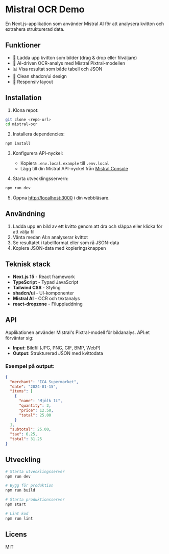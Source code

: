 # Mistral OCR Demo

En Next.js-applikation som använder Mistral AI för att analysera kvitton och extrahera strukturerad data.

## Funktioner

- 📸 Ladda upp kvitton som bilder (drag & drop eller filväljare)
- 🤖 AI-driven OCR-analys med Mistral Pixtral-modellen
- 📊 Visa resultat som både tabell och JSON
- 🎨 Clean shadcn/ui design
- 📱 Responsiv layout

## Installation

1. Klona repot:
```bash
git clone <repo-url>
cd mistral-ocr
```

2. Installera dependencies:
```bash
npm install
```

3. Konfigurera API-nyckel:
   - Kopiera `.env.local.example` till `.env.local`
   - Lägg till din Mistral API-nyckel från [Mistral Console](https://console.mistral.ai/)

4. Starta utvecklingsservern:
```bash
npm run dev
```

5. Öppna [http://localhost:3000](http://localhost:3000) i din webbläsare.

## Användning

1. Ladda upp en bild av ett kvitto genom att dra och släppa eller klicka för att välja fil
2. Vänta medan AI:n analyserar kvittot
3. Se resultatet i tabellformat eller som rå JSON-data
4. Kopiera JSON-data med kopieringsknappen

## Teknisk stack

- **Next.js 15** - React framework
- **TypeScript** - Typad JavaScript
- **Tailwind CSS** - Styling
- **shadcn/ui** - UI-komponenter
- **Mistral AI** - OCR och textanalys
- **react-dropzone** - Filuppladdning

## API

Applikationen använder Mistral's Pixtral-modell för bildanalys. API:et förväntar sig:

- **Input**: Bildfil (JPG, PNG, GIF, BMP, WebP)
- **Output**: Strukturerad JSON med kvittodata

### Exempel på output:
```json
{
  "merchant": "ICA Supermarket",
  "date": "2024-01-15",
  "items": [
    {
      "name": "Mjölk 1L",
      "quantity": 2,
      "price": 12.50,
      "total": 25.00
    }
  ],
  "subtotal": 25.00,
  "tax": 6.25,
  "total": 31.25
}
```

## Utveckling

```bash
# Starta utvecklingsserver
npm run dev

# Bygg för produktion
npm run build

# Starta produktionsserver
npm start

# Lint kod
npm run lint
```

## Licens

MIT